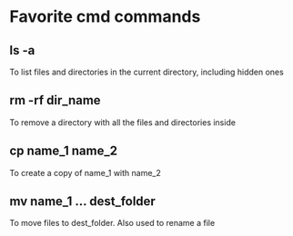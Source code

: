 # Favorite cmd commands

## ls -a
To list files and directories in the current directory, including hidden ones

## rm -rf dir_name
To remove a directory with all the files and directories inside

## cp name_1 name_2
To create a copy of name_1 with name_2

## mv name_1 ... dest_folder
To move files to dest_folder. Also used to rename a file